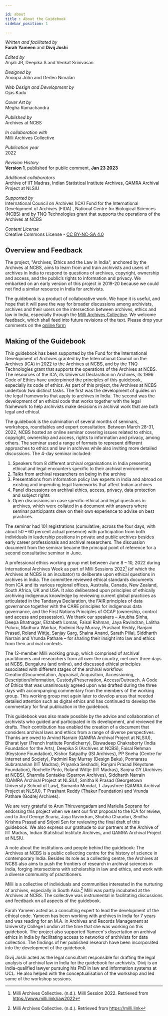 ```yaml
---

id: about
title : About the Guidebook
sidebar_position: 1

---
```

 

*Written and facilitated by*  
**Farah Yameen** and **Divij Joshi**

*Edited by*  
Anjali JR, Deepika S and Venkat Srinivasan

*Designed by*   
Anoopa John and Gerleo Nimalan

*Web Design and Development by*  
Ojas Kadu

*Cover Art by*  
Megha Ramachandra

*Published by*  
Archives at NCBS

*In collaboration with*  
Milli Archives Collective

*Publication year*  
2022

*Revision History*  
**Version 1**, published for public comment, **Jan 23 2023**

*Additional collaborators*  
Archive of IIT Madras, Indian Statistical Institute Archives, QAMRA Archival Project at NLSIU

*Supported by*  
International Council on Archives (ICA) Fund for the International Development of Archives (FIDA) , National Centre for Biological Sciences (NCBS) and by TNQ Technologies grant that supports the operations of the Archives at NCBS

*Content License*  
Creative Commons License - [CC BY-NC-SA 4.0](https://creativecommons.org/licenses/by-nc-sa/4.0/)


 
## Overview and Feedback

The project, "Archives, Ethics and the Law in India", anchored by the Archives at NCBS, aims to learn from and train archivists and users of archives in India to respond to questions of archives, copyright, ownership and access, and the public’s rights to information and privacy. We embarked on an early version of this project in 2019-20 because we could not find a similar resource in India for archivists.


The guidebook is a product of collaborative work. We hope it is useful, and hope that it will pave the way for broader discussions among archivists, archives and their users on the intersection between archives, ethics and law in India, especially through the [Milli Archives Collective](https://milli.link/). We welcome feedback, which shall feed into future revisions of the text. Please drop your comments on the [online form](https://bit.ly/archives-ethics-law-guidebook-feedback)  

 
  
## Making of the Guidebook

This guidebook has been supported by the Fund for the International Development of Archives granted by the International Council on the Archives (ICA) in 2022 to the Archives at NCBS, and by the TNQ Technologies grant that supports the operations of the Archives at NCBS. The resources of the ICA, its Universal Declaration on Archives, its 1996 Code of Ethics have underpinned the principles of this guidebook, especially its code of ethics. As part of this project, the Archives at NCBS undertook two distinct tasks. The first was the development of guides on the legal frameworks that apply to archives in India. The second was the development of an ethical code that works together with the legal framework to help archivists make decisions in archival work that are both legal and ethical.

The guidebook is the culmination of several months of seminars, workshops, roundtables and expert consultation. Between March 28-31, 2022, NCBS hosted an online seminar covering issues related to ethics, copyright, ownership and access, rights to information and privacy, among others. The seminar used a range of formats to represent different approaches to ethics and law in archives while also inviting more detailed discussions. The 4-day seminar included:

  1. Speakers from 8 different archival organisations in India presenting ethical and legal encounters specific to their archival environment  
  2. Talks from archival researchers on being in the archive  
  3. Presentations from information policy law experts in India and abroad on existing and impending legal frameworks that affect Indian archives  
  4. Panel discussions on archival ethics, access, privacy, data protection and subject rights  
  5. Open discussions on case specific ethical and legal questions in archives, which were collated in a document with answers where seminar participants drew on their own experience to advise on best practices.  

The seminar had 101 registrations (cumulative, across the four days, with about 50 – 60 percent actual presence) with participation from both individuals in leadership positions in private and public archives besides early career professionals and archival researchers. The discussion document from the seminar became the principal point of reference for a second consultative seminar in June.

A professional ethics working group met between June 8 – 10, 2022 during International Archives Week as part of Milli Sessions 2022[^1] (of which the Archives at NCBS is an incubator) to deliberate upon ethical questions in archives in India. The committee reviewed ethical standards documents from ICA and its various regional offices, Australia, Canada, New Zealand, South Africa, UK and USA. It also deliberated upon principles of ethically archiving indigenous knowledge by reviewing current global practices as articulated in the Tandanya Declaration, the FAIR principles of data governance together with the CARE principles for indigenous data governance, and the First Nations Principles of OCAP (ownership, control and access and possession). We thank our speakers – Anubha Sinha, Deepa Bhatnagar, Elizabeth Lomas, Faisal Rahman, Jaya Ravindran, Lalitha Poluru, Madhura Wairkar, Padmini Ray Murray, Prashant Reddy, Ranjani Prasad, Roland Wittje, Sanjay Garg,  Shaina Anand, Sarath Pillai, Siddharth Narrain and Vrunda Pathare – for sharing their insight into law and ethics from their archival contexts.


The 12-member Milli working group, which comprised of archival practitioners and researchers from all over the country, met over three days at NCBS, Bengaluru (and online), and discussed ethical principles associated with different stages of the archival workflow: Creation/Documentation, Appraisal, Acquisition, Accessioning, Description/Information, Custody/Preservation, Access/Outreach. A Code of Ethics that was unanimously agreed upon was drafted during the three days with accompanying commentary from the members of the working group. This working group  met again later to develop areas that needed detailed attention such as digital ethics and has continued to develop the commentary for final publication in the guidebook.

This guidebook was also made possible by the advice and collaboration of archivists who guided and participated in its development, and reviewed the drafts. Their contribution has enabled the creation of a document that considers archival laws and ethics from a range of diverse perspectives. Thanks are owed to Arvind Narrain (QAMRA Archival Project at NLSIU), Bharat Iyer (French Institute Pondicherry), Biswadeep Chakraborty (India Foundation for the Arts), Deepika S (Archives at NCBS), Faisal Rehman (Keystone Foundation), Kishor Satpathy (ISI Archives), PP Sneha (Centre for Internet and Society), Padmini Ray Murray (Design Beku), Ponnarasu Subramanian (IIT Madras), Priyanka Seshadri, Ranjani Prasad (Keystone Foundation), Rochelle Pinto, Roland Wittje (IIT Madras), Sanjna GY (Archives at NCBS), Sharmila Sontakke (Sparrow Archives), Siddharth Narrain (QAMRA Archival Project at NLSIU), Smitha K Prasad (Georgetown University School of Law), Sumanto Mondal, T Jayashree (QAMRA Archival Project at NLSIU), T Prashant Reddy (Thakur Foundation) and Vrunda Pathare (Godrej Archives).

We are very grateful to Arun Thiruvengadam and Mariella Soprano for endorsing this project when we sent our first proposal to the ICA for review, and to Arul George Scaria,  Jaya Ravindran, Shubha Chauduri, Smitha Krishna Prasad and Srijoni Sen for reviewing the final draft of this guidebook. We also express our gratitude to our partners at the Archive of IIT Madras, Indian Statistical Institute Archives, and QAMRA Archival Project at NLSIU.

A note about the institutions and people behind the guidebook:
The Archives at NCBS is a public collecting centre for the history of science in contemporary India. Besides its role as a collecting centre, the Archives at NCBS also aims to push the frontiers of research in archival sciences in India, forging intersections with scholarship in law and ethics, and work with a diverse community of practitioners.

Milli is a collective of individuals and communities interested in the nurturing of archives, especially in South Asia.[^2] Milli was partly incubated at the Archives at NCBS.  The collective was instrumental in facilitating discussions and feedback on all aspects of the guidebook.

Farah Yameen acted as a consulting expert to lead the development of the ethical code. Yameen has been working with archives in India for 7 years and was reading for an M.A. in Archives and Records Management at University College London at the time that she was working on this guidebook. The project also supported Yameen's dissertation on archival ethics in India by facilitating access to networks of archivists for data collection. The findings of her published research have been incorporated into the development of the guidebook.

Divij Joshi acted as the legal consultant responsible for drafting the legal analysis of archival law in India for the guidebook for archivists. Divij is an India-qualified lawyer pursuing his PhD in law and information systems at UCL. He also helped with the conceptualisation of the workshop and led some of the workshop sessions.

<!--
Public comment and feedback:
This guidebook is a first small step in what shall hopefully be a series of conversations to develop a meaningful understanding among archivists, archives and their users on the intersection between archives, ethics and law in India. We welcome feedback, which shall feed into future revisions of this text. Please contact us at [archives@ncbs.res.in](mailto:archives@ncbs.res.in) or drop your comments on the online form at [Archives at NCBS](https://archives.ncbs.res.in/ethics-law) -->

[^1]: Milli Archives Collective. (n.d.). Milli Session 2022. Retrieved from https://www.milli.link/iaw2022
[^2]: Milli Archives Collective. (n.d.). Retrieved from https://milli.link
